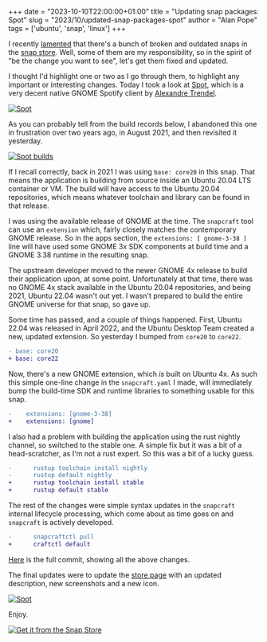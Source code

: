 +++
date = "2023-10-10T22:00:00+01:00"
title = "Updating snap packages: Spot"
slug = "2023/10/updated-snap-packages-spot"
author = "Alan Pope"
tags = ['ubuntu', 'snap', 'linux']
+++

I recently [lamented](/blog/2023/09/outdated-snap-packages) that there's a bunch of broken and outdated snaps in the [snap store](https://snapcraft.io/). Well, some of them are my responsibility, so in the spirit of "be the change you want to see", let's get them fixed and updated. 

I thought I'd highlight one or two as I go through them, to highlight any important or interesting changes. Today I took a look at [Spot](https://snapcraft.io/spot), which is a very decent native GNOME Spotify client by [Alexandre Trendel](https://github.com/xou816).

[![Spot](/blog/images/2023-10-10/spot.png)](/blog/images/2023-10-10/spot.png)

As you can probably tell from the build records below, I abandoned this one in frustration over two years ago, in August 2021, and then revisited it yesterday.

[![Spot builds](/blog/images/2023-10-10/spot-builds.png)](/blog/images/2023-10-10/spot-builds.png)

If I recall correctly, back in 2021 I was using `base: core20` in this snap. That means the application is building from source inside an Ubuntu 20.04 LTS container or VM. The build will have access to the Ubuntu 20.04 repositories, which means whatever toolchain and library can be found in that release.

I was using the available release of GNOME at the time. The `snapcraft` tool can use an `extension` which, fairly closely matches the contemporary GNOME release. So in the apps section, the `extensions: [ gnome-3-38 ]` line will have used some GNOME 3x SDK components at build time  and a GNOME 3.38 runtime in the resulting snap. 

The upstream developer moved to the newer GNOME 4x release to build their application upon, at some point. Unfortunately at that time, there was no GNOME 4x stack available in the Ubuntu 20.04 repositories, and being 2021, Ubuntu 22.04 wasn't out yet. I wasn't prepared to build the entire GNOME universe for that snap, so gave up.

Some time has passed, and a couple of things happened. First, Ubuntu 22.04 was released in April 2022, and the Ubuntu Desktop Team created a new, updated extension. So yesterday I bumped from `core20` to `core22`. 

```diff
- base: core20
+ base: core22 
```

Now, there's a new GNOME extension, which *is* built on Ubuntu 4x. As such this simple one-line change in the `snapcraft.yaml` I made, will immediately bump the build-time SDK and runtime libraries to something usable for this snap.

```diff
-    extensions: [gnome-3-38]
+    extensions: [gnome]
```

I also had a problem with building the application using the rust nightly channel, so switched to the stable one. A simple fix but it was a bit of a head-scratcher, as I'm not a rust expert. So this was a bit of a lucky guess.

```diff
-      rustup toolchain install nightly
-      rustup default nightly
+      rustup toolchain install stable
+      rustup default stable
```

The rest of the changes were simple syntax updates in the `snapcraft` internal lifecycle processing, which come about as time goes on and `snapcraft` is actively developed.

```diff
-      snapcraftctl pull
+      craftctl default
```

[Here](https://github.com/popey/spot-snap/commit/355a4792e527ce6d45fc0980cf48a6a1a6cb43c9) is the full commit, showing all the above changes.

The final updates were to update the [store page](https://snapcraft.io/spot) with an updated description, new screenshots and a new icon.

[![Spot](/blog/images/2023-10-10/rick.png)](/blog/images/2023-10-10/rick.png)

Enjoy.

[![Get it from the Snap Store](https://snapcraft.io/static/images/badges/en/snap-store-black.svg)](https://snapcraft.io/spot)
